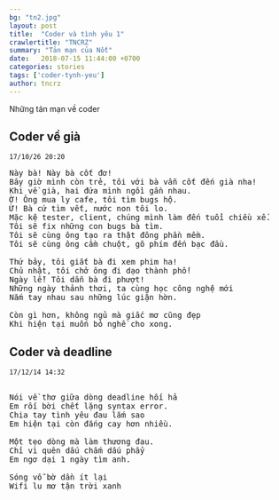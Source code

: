 ```yaml
---
bg: "tn2.jpg"
layout: post
title:  "Coder và tình yêu 1"
crawlertitle: "TNCRZ"
summary: "Tản mạn của Nốt"
date:   2018-07-15 11:44:00 +0700
categories: stories
tags: ['coder-tynh-yeu']
author: tncrz
---
```

Những tản mạn về coder

## Coder về già
`17/10/26 20:20`

<pre>
Này bà! Này bà cốt đơ!
Bây giờ mình còn trẻ, tôi với bà vẫn cốt đến già nha!
Khi về già, hai đứa mình ngồi gần nhau.
Ờ! Ông mua ly cafe, tôi tìm bugs hộ.
Ừ! Bà cứ tìm vết, nước non tôi lo.
Mặc kệ tester, client, chúng mình làm đến tuổi chiều xế.
Tôi sẽ fix những con bugs bà tìm.
Tôi sẽ cùng ông tạo ra thật đông phần mềm.
Tôi sẽ cùng ông cầm chuột, gõ phím đến bạc đầu.

Thứ bảy, tôi giắt bà đi xem phim ha!
Chủ nhật, tôi chở ông đi dạo thành phố!
Ngày lễ! Tôi dẫn bà đi phượt!
Những ngày thảnh thơi, ta cùng học công nghệ mới
Nắm tay nhau sau những lúc giận hờn.

Còn gì hơn, không ngủ mà giấc mơ cũng đẹp
Khi hiện tại muốn bỏ nghề cho xong.
</pre> 

## Coder và deadline
`17/12/14 14:32`

<pre> 
Nói về thơ giữa dòng deadline hối hả
Em rối bời chết lặng syntax error.
Chia tay tình yêu đau lắm sao
Em hiện tại còn đắng cay hơn nhiều.

Một tẹo dòng mà làm thương đau.
Chỉ vì quên dấu chấm dấu phẩy
Em ngơ dại 1 ngày tìm anh.

Sóng vỗ bờ dần ít lại
Wifi lu mơ tận trời xanh
</pre> 